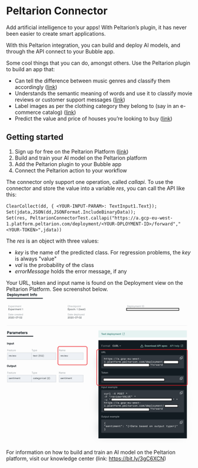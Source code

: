 # Peltarion Connector
Add artificial intelligence to your apps! With Peltarion’s plugin, it has never been easier to create smart applications.

With this Peltarion integration, you can build and deploy AI models, and through the API connect to your Bubble app.

Some cool things that you can do, amongst others. Use the Peltarion plugin to build an app that:

- Can tell the difference between music genres and classify them accordingly ([link](https://bit.ly/34K98Sm))
- Understands the semantic meaning of words and use it to classify movie reviews or customer support messages ([link](https://bit.ly/3jrkZsP))
- Label images as per the clothing category they belong to (say in an e-commerce catalog) ([link](https://bit.ly/3lqyiLD))
- Predict the value and price of houses you’re looking to buy ([link](https://bit.ly/3b6CTht))

## Getting started

1. Sign up for free on the Peltarion Platform ([link](https://bit.ly/3llPmTf))
1. Build and train your AI model on the Peltarion platform
1. Add the Peltarion plugin to your Bubble app
1. Connect the Peltarion action to your workflow

The connector only support one operation, called *callapi*. To use the connector and store the value into a variable *res*, you can call the API like this:

```
ClearCollect(dd, { <YOUR-INPUT-PARAM>: TextInput1.Text});
Set(jdata,JSON(dd,JSONFormat.IncludeBinaryData));
Set(res, PeltarionConnectorTest.callapi("https://a.gcp-eu-west-1.platform.peltarion.com/deployment/<YOUR-DPLOYMENT-ID>/forward","<YOUR-TOKEN>",jdata))
```

The *res* is an object with three values:

- *key* is the name of the predicted class. For regression problems, the *key* is always "value" 
- *val* is the probability of the class
- *errorMessage* holds the error message, if any

Your URL, token and input name is found on the Deployment view on the Peltarion Platform. See screenshot below.
![URL, token and input](screenshot.png)



For information on how to build and train an AI model on the Peltarion platform, visit our knowledge center (link: https://bit.ly/3gC6XCN)